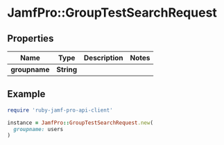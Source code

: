 # JamfPro::GroupTestSearchRequest

## Properties

| Name | Type | Description | Notes |
| ---- | ---- | ----------- | ----- |
| **groupname** | **String** |  |  |

## Example

```ruby
require 'ruby-jamf-pro-api-client'

instance = JamfPro::GroupTestSearchRequest.new(
  groupname: users
)
```

